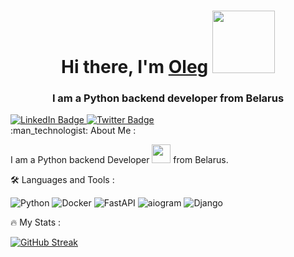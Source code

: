 <h1 align="center">Hi there, I'm <a href="https://daniilshat.ru/" target="_blank">Oleg</a> 
<img src="https://media.giphy.com/media/6FT3QE3AJMfwJDZBNr/giphy.gif?cid=ecf05e47pmnup48mfiekaev6wt4mprp90n0j6ro90ueljwi3&ep=v1_stickers_related&rid=giphy.gif&ct=s" width="100"/></h1>
<h3 align="center">I am a Python backend developer from Belarus</h3>
<div id="badges">
  <a href="www.linkedin.com/in/oleg-shapovalov">
    <img src="https://img.shields.io/badge/LinkedIn-green?style=for-the-badge&logo=linkedin&logoColor=white" alt="LinkedIn Badge"/>
  </a>
  <a href="https://t.me/olega_djan">
    <img src="https://img.shields.io/badge/Telegram-blue?style=for-the-badge&logo=twitter&logoColor=white" alt="Twitter Badge"/>
  </a>
</div>
:man_technologist: About Me :

I am a Python backend Developer <img src="https://media.giphy.com/media/WUlplcMpOCEmTGBtBW/giphy.gif" width="30"> from Belarus.

:hammer_and_wrench: Languages and Tools :

![Python](https://img.shields.io/badge/Python-F7DF1E?style=for-the-badge&logo=pythont&logoColor=black)
![Docker](https://img.shields.io/badge/Docker-316192?style=for-the-badge&logo=docker&logoColor=white)
![FastAPI](https://img.shields.io/badge/FastAPI-316192?style=for-the-badge&logo=fastapi&logoColor=green)
![aiogram](https://img.shields.io/badge/aiogram-6DA55F?style=for-the-badge&logo=aiogram&logoColor=white)
![Django](https://img.shields.io/badge/Django-%238DD6F9.svg?style=for-the-badge&logo=django&logoColor=black)

:fire: My Stats :






[![GitHub Streak](http://github-readme-streak-stats.herokuapp.com?user=OlegShapovalov1990&theme=dark&background=000000)](https://git.io/streak-stats)


